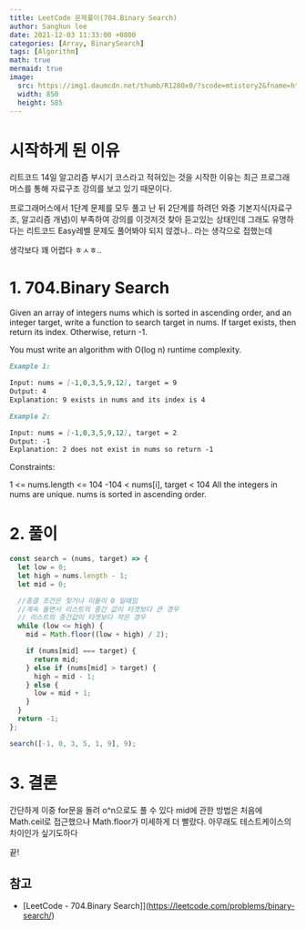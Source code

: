 ```yaml
---
title: LeetCode 문제풀이(704.Binary Search)
author: Sanghun lee
date: 2021-12-03 11:33:00 +0800
categories: [Array, BinarySearch]
tags: [Algorithm]
math: true
mermaid: true
image:
  src: https://img1.daumcdn.net/thumb/R1280x0/?scode=mtistory2&fname=https%3A%2F%2Fblog.kakaocdn.net%2Fdn%2FcZDedj%2FbtraJzj53sn%2FHdUj1jQOUihHUy0oday6kK%2Fimg.png
  width: 850
  height: 585
---
```


# 시작하게 된 이유

리트코드 14일 알고리즘 부시기 코스라고 적혀있는 것을 시작한 이유는 최근 프로그래머스를 통해 자료구조 강의를 보고 있기 때문이다.

프로그래머스에서 1단계 문제를 모두 풀고 난 뒤 2단계를 하려던 와중 기본지식(자료구조, 알고리즘 개념)이 부족하여 강의를 이것저것 찾아 듣고있는 상태인데 그래도 유명하다는 리트코드 Easy레벨 문제도 풀어봐야 되지 않겠나.. 라는 생각으로 접했는데

생각보다 꽤 어렵다 ㅎㅅㅎ..

# 1. 704.Binary Search

Given an array of integers nums which is sorted in ascending order, and an integer target, write a function to search target in nums. If target exists, then return its index. Otherwise, return -1.

You must write an algorithm with O(log n) runtime complexity.

>

```md
Example 1:

Input: nums = [-1,0,3,5,9,12], target = 9
Output: 4
Explanation: 9 exists in nums and its index is 4
```

```md
Example 2:

Input: nums = [-1,0,3,5,9,12], target = 2
Output: -1
Explanation: 2 does not exist in nums so return -1
```

Constraints:

1 <= nums.length <= 104
-104 < nums[i], target < 104
All the integers in nums are unique.
nums is sorted in ascending order.

# 2. 풀이

```javascript
const search = (nums, target) => {
  let low = 0;
  let high = nums.length - 1;
  let mid = 0;

  //종결 조건은 찾거나 미들이 0 일때임
  //계속 돌면서 리스트의 중간 값이 타겟보다 큰 경우
  // 리스트의 중간값이 타겟보다 작은 경우
  while (low <= high) {
    mid = Math.floor((low + high) / 2);

    if (nums[mid] === target) {
      return mid;
    } else if (nums[mid] > target) {
      high = mid - 1;
    } else {
      low = mid + 1;
    }
  }
  return -1;
};

search([-1, 0, 3, 5, 1, 9], 9);
```

# 3. 결론

간단하게 이중 for문을 돌려 o^n으로도 풀 수 있다
mid에 관한 방법은 처음에 Math.ceil로 접근했으나 Math.floor가 미세하게 더 빨랐다.
아무래도 테스트케이스의 차이인가 싶기도하다

끝!

## 참고

- [LeetCode - 704.Binary Search]](https://leetcode.com/problems/binary-search/)
